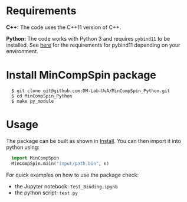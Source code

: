 # Requirements
**C++:**  The code uses the C++11 version of C++.

**Python:** The code works with Python 3 and requires `pybind11` to be installed. See [here](https://pybind11.readthedocs.io/en/stable/basics.html) for the requirements for pybind11 depending on your environment. 

# Install MinCompSpin package

```console
  $ git clone git@github.com:DM-Lab-UvA/MinCompSpin_Python.git
  $ cd MinCompSpin_Python
  $ make py_module
```

# Usage

The package can be built as shown in [Install](#install).
You can then import it into python using:
```python
  import MinCompSpin
  MinCompSpin.main("input/path.bin", n)
```

For quick examples on how to use the package check:
 - the Jupyter notebook: `Test_Binding.ipynb`
 - the python script: `test.py`
